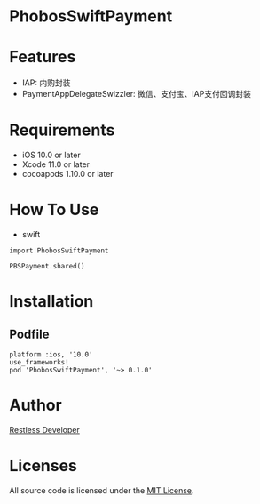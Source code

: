 PhobosSwiftPayment
================
# Features
- IAP: 内购封装
- PaymentAppDelegateSwizzler: 微信、支付宝、IAP支付回调封装


# Requirements
- iOS 10.0 or later
- Xcode 11.0 or later
- cocoapods 1.10.0 or later


# How To Use
- swift

```
import PhobosSwiftPayment

PBSPayment.shared()

```

# Installation
## Podfile

```
platform :ios, '10.0'
use_frameworks!
pod 'PhobosSwiftPayment', '~> 0.1.0'
```


# Author
[Restless Developer](https://github.com/restlesscode)



# Licenses
All source code is licensed under the [MIT License](../../LICENSE).
